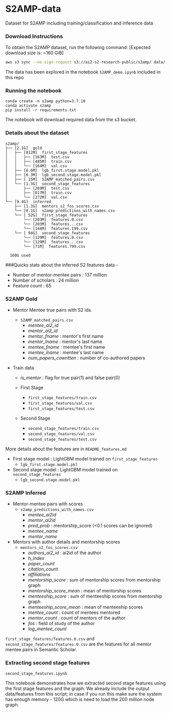 # S2AMP-data
Dataset for S2AMP including training/classification and inference data

### Download Instructions
To obtain the S2AMP dataset, run the following command:
[Expected download size is: ~160 GiB]

```bash
aws s3 sync --no-sign-request s3://ai2-s2-research-public/s2amp/ data/
````

The data has been explored in the notebook `S2AMP_demo.ipynb` included in this repo


### Running the notebook
````
conda create -n s2amp python=3.7.10
conda activate s2amp
pip install -r requirements.txt
````

The notebook will download required data from the s3 bucket.

### Details about the dataset

````
s2amp/
├── [2.1G]  gold
│   ├── [812M]  first_stage_features
│   │   ├── [163M]  test.csv
│   │   ├── [485M]  train.csv
│   │   └── [164M]  val.csv
│   ├── [6.6M]  lgb_first.stage.model.pkl
│   ├── [6.3M]  lgb_second.stage.model.pkl
│   ├── [ 15M]  S2AMP_matched_pairs.csv
│   └── [1.3G]  second_stage_features
│       ├── [269M]  test.csv
│       ├── [817M]  train.csv
│       └── [272M]  val.csv
└── [9.4G]  inferred
    ├── [1.3G]  mentors_s2_fos_scores.csv
    └── [8.1G]  s2amp_predictions_with_names.csv
    └── [ 52G]  first_stage_features
        └── [203M]  features.0.csv
        └── [203M]  features...csv
        └── [144M]  features.199.csv
    └── [ 94G]  second_stage_features
        └── [129M]  features.0.csv
        └── [129M]  features...csv
        └── [71M]  features.799.csv
              
  160G used
````

###Quicks stats about the inferred S2 features data -
- Number of mentor-mentee pairs : 137 million
- Number of scholars : 24 million
- Feature count : 65


### S2AMP Gold
- Mentor Mentee true pairs with S2 ids.
  - `S2AMP_matched_pairs.csv`
    - _mentee_ai2_id_
    - _mentor_ai2_id_
    - _mentor_fname_ : mentor's first name
    - _mentor_lname_ : mentor's last name
    - _mentee_fname_ : mentee's first name
    - _mentee_lname_ : mentee's last name
    - _num_papers_cowritten_ : number of co-authored papers


- Train data
  - _is_mentor_ : flag for true pair(1) and false pair(0)
  - First Stage
    - `first_stage_features/train.csv`
    - `first_stage_features/val.csv`
    - `first_stage_features/test.csv`
      
  - Second Stage
    - `second_stage_features/train.csv`
    - `second_stage_features/val.csv`
    - `second_stage_features/test.csv`

More details about the features are in `README_features.md`

- First stage model : LightGBM model trained on `first_stage_features`
  - `lgb_first.stage.model.pkl`
- Second stage model : LightGBM model trained on `second_stage_features`
  - `lgb_second.stage.model.pkl`


### S2AMP Inferred
- Mentor-mentee pairs with scores
  - `s2amp_predictions_with_names.csv`
    - _mentee_ai2id_
    - _mentor_ai2id_
    - _pred_prob_ : mentorship_score (<0.1 scores can be ignored)
    - _mentee_name_
    - _mentor_name_
- Mentors with author details and mentorship scores
  - `mentors_s2_fos_scores.csv`
    - _authors_ai2_id_ : ai2id of the author
    - _h_index_
    - _paper_count_
    - _citation_count_
    - _affiliations_
    - _mentorship_score_ : sum of mentorship scores from mentorship graph 
    - _mentorship_score_mean_ : mean of mentorship scores
    - _menteeship_score_ : sum of menteeship scores from mentorship graph 
    - _menteeship_score_mean_ : mean of menteeship scores
    - _mentee_count_ : count of mentees mentored 
    - _mentor_count_ : count of mentors of the author
    - _fos_ : field of study of the author
    - _log_mentee_count_
    

`first_stage_features/features.0.csv` and `second_stage_features/features.0.csv` are the features for all mentor mentee
pairs in Semantic Scholar. 

### Extracting second stage features

`second_stage_features.ipynb`

This notebook demonstrates how we extracted second stage features using the first stage features
and the graph.
We already include the output data/features from this script; in case if you run this
make sure the system has enough memory - 120G which is need to load the 200 million node graph.
